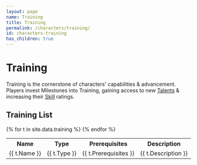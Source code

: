 ```yaml
---
layout: page
name: Training
title: Training
permalink: /characters/training/
id: characters-training
has_children: true
---
```



# Training
Training is the cornerstone of characters' capabilities & advancement.  Players invest Milestones into Training, gaining access to new [Talents](/characters/talents/) & increasing their [Skill](/characters/skills/) ratings.

## Training List

<table>
    <tr>
        <th>Name</th>
        <th>Type</th>
        <th>Prerequisites</th>
        <th>Description</th>
    </tr>
{% for t in site.data.training %}
    <tr>
        <td>
        {{ t.Name }}
        </td>
        <td>
        {{ t.Type }}
        </td>
        <td>
        {{ t.Prerequisites }}
        </td>
        <td>
        {{ t.Description }}
        </td>
    </tr>
{% endfor %}

</table>